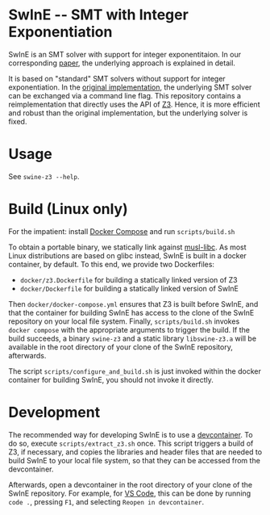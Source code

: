 # SwInE -- SMT with Integer Exponentiation

SwInE is an SMT solver with support for integer exponentitaion.
In our corresponding [paper](10.1007/978-3-031-63498-7_21), the underlying approach is explained in detail.

It is based on "standard" SMT solvers without support for integer exponentiation.
In the [original implementation](https://github.com/ffrohn/swine), the underlying SMT solver can be exchanged via a command line flag.
This repository contains a reimplementation that directly uses the API of [Z3](https://github.com/Z3Prover/z3).
Hence, it is more efficient and robust than the original implementation, but the underlying solver is fixed.

# Usage

See ``swine-z3 --help``.

# Build (Linux only)

For the impatient: install [Docker Compose](https://docs.docker.com/compose/) and run ``scripts/build.sh``

To obtain a portable binary, we statically link against [musl-libc](https://www.musl-libc.org/).
As most Linux distributions are based on glibc instead, SwInE is built in a docker container, by default.
To this end, we provide two Dockerfiles:

* ``docker/z3.Dockerfile`` for building a statically linked version of Z3
* ``docker/Dockerfile`` for building a statically linked version of SwInE

Then ``docker/docker-compose.yml`` ensures that Z3 is built before SwInE, and that the container for building SwInE has access to the clone of the SwInE repository on your local file system.
Finally, ``scripts/build.sh`` invokes ``docker compose`` with the appropriate arguments to trigger the build.
If the build succeeds, a binary ``swine-z3`` and a static library ``libswine-z3.a`` will be available in the root directory of your clone of the SwInE repository, afterwards.

The script ``scripts/configure_and_build.sh`` is just invoked within the docker container for building SwInE, you should not invoke it directly.

# Development

The recommended way for developing SwInE is to use a [devcontainer](https://code.visualstudio.com/docs/devcontainers/containers).
To do so, execute ``scripts/extract_z3.sh`` once.
This script triggers a build of Z3, if necessary, and copies the libraries and header files that are needed to build SwInE to your local file system, so that they can be accessed from the devcontainer.

Afterwards, open a devcontainer in the root directory of your clone of the SwInE repository.
For example, for [VS Code](https://code.visualstudio.com/), this can be done by running ``code .``, pressing ``F1``, and selecting ``Reopen in devcontainer``.
